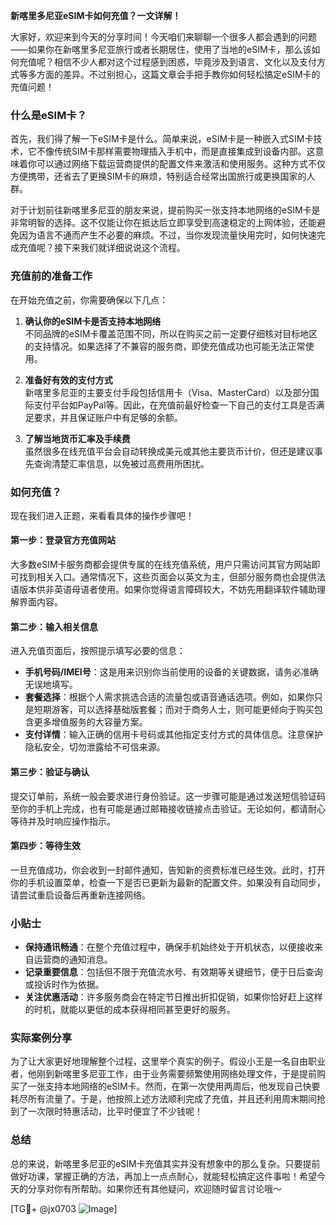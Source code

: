 **新喀里多尼亚eSIM卡如何充值？一文详解！**

大家好，欢迎来到今天的分享时间！今天咱们来聊聊一个很多人都会遇到的问题——如果你在新喀里多尼亚旅行或者长期居住，使用了当地的eSIM卡，那么该如何充值呢？相信不少人都对这个过程感到困惑，毕竟涉及到语言、文化以及支付方式等多方面的差异。不过别担心，这篇文章会手把手教你如何轻松搞定eSIM卡的充值问题！

### 什么是eSIM卡？

首先，我们得了解一下eSIM卡是什么。简单来说，eSIM卡是一种嵌入式SIM卡技术，它不像传统SIM卡那样需要物理插入手机中，而是直接集成到设备内部。这意味着你可以通过网络下载运营商提供的配置文件来激活和使用服务。这种方式不仅方便携带，还省去了更换SIM卡的麻烦，特别适合经常出国旅行或更换国家的人群。

对于计划前往新喀里多尼亚的朋友来说，提前购买一张支持本地网络的eSIM卡是非常明智的选择。这不仅能让你在抵达后立即享受到高速稳定的上网体验，还能避免因为语言不通而产生不必要的麻烦。不过，当你发现流量快用完时，如何快速完成充值呢？接下来我们就详细说说这个流程。

### 充值前的准备工作

在开始充值之前，你需要确保以下几点：

1. **确认你的eSIM卡是否支持本地网络**  
   不同品牌的eSIM卡覆盖范围不同，所以在购买之前一定要仔细核对目标地区的支持情况。如果选择了不兼容的服务商，即使充值成功也可能无法正常使用。

2. **准备好有效的支付方式**  
   新喀里多尼亚的主要支付手段包括信用卡（Visa、MasterCard）以及部分国际支付平台如PayPal等。因此，在充值前最好检查一下自己的支付工具是否满足要求，并且保证账户中有足够的余额。

3. **了解当地货币汇率及手续费**  
   虽然很多在线充值平台会自动转换成美元或其他主要货币计价，但还是建议事先查询清楚汇率信息，以免被过高费用所困扰。

### 如何充值？

现在我们进入正题，来看看具体的操作步骤吧！

#### 第一步：登录官方充值网站
大多数eSIM卡服务商都会提供专属的在线充值系统，用户只需访问其官方网站即可找到相关入口。通常情况下，这些页面会以英文为主，但部分服务商也会提供法语版本供非英语母语者使用。如果你觉得语言障碍较大，不妨先用翻译软件辅助理解界面内容。

#### 第二步：输入相关信息
进入充值页面后，按照提示填写必要的信息：
- **手机号码/IMEI号**：这是用来识别你当前使用的设备的关键数据，请务必准确无误地填写。
- **套餐选择**：根据个人需求挑选合适的流量包或语音通话选项。例如，如果你只是短期游客，可以选择基础版套餐；而对于商务人士，则可能更倾向于购买包含更多增值服务的大容量方案。
- **支付详情**：输入正确的信用卡号码或其他指定支付方式的具体信息。注意保护隐私安全，切勿泄露给不可信来源。

#### 第三步：验证与确认
提交订单前，系统一般会要求进行身份验证。这一步骤可能是通过发送短信验证码至你的手机上完成，也有可能是通过邮箱接收链接点击验证。无论如何，都请耐心等待并及时响应操作指示。

#### 第四步：等待生效
一旦充值成功，你会收到一封邮件通知，告知新的资费标准已经生效。此时，打开你的手机设置菜单，检查一下是否已更新为最新的配置文件。如果没有自动同步，请尝试重启设备后再重新连接网络。

### 小贴士

- **保持通讯畅通**：在整个充值过程中，确保手机始终处于开机状态，以便接收来自运营商的通知消息。
- **记录重要信息**：包括但不限于充值流水号、有效期等关键细节，便于日后查询或投诉时作为依据。
- **关注优惠活动**：许多服务商会在特定节日推出折扣促销，如果你恰好赶上这样的时机，就能以更低的成本获得相同甚至更好的服务。

### 实际案例分享

为了让大家更好地理解整个过程，这里举个真实的例子。假设小王是一名自由职业者，他刚到新喀里多尼亚工作，由于业务需要频繁使用网络处理文件，于是提前购买了一张支持本地网络的eSIM卡。然而，在第一次使用两周后，他发现自己快要耗尽所有流量了。于是，他按照上述方法顺利完成了充值，并且还利用周末期间抢到了一次限时特惠活动，比平时便宜了不少钱呢！

### 总结

总的来说，新喀里多尼亚的eSIM卡充值其实并没有想象中的那么复杂。只要提前做好功课，掌握正确的方法，再加上一点点耐心，就能轻松搞定这件事啦！希望今天的分享对你有所帮助。如果你还有其他疑问，欢迎随时留言讨论哦～

[TG💪+ @jx0703 ![Image](https://github.com/user-attachments/assets/dbca1d08-cadb-493c-b0ec-ad6f7a83f270)]